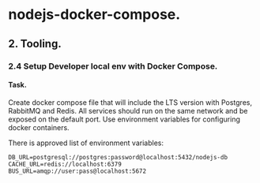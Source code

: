 # nodejs-docker-compose.

## 2. Tooling.

### 2.4 Setup Developer local env with Docker Compose.

#### Task.

Create docker compose file that will include the LTS version with Postgres, RabbitMQ and Redis. All services should run on the same network and be exposed on the default port. Use environment variables for configuring docker containers.

There is approved list of environment variables:
```
DB_URL=postgresql://postgres:password@localhost:5432/nodejs-db
CACHE_URL=redis://localhost:6379
BUS_URL=amqp://user:pass@localhost:5672
```
